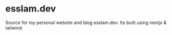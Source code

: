 # esslam.dev
Source for my personal website and blog esslam.dev. Its built using nextjs &amp; tailwind.
